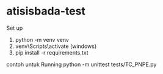 # atisisbada-test

Set up
1. python -m venv venv
2. venv\Scripts\activate (windows)
3. pip install -r requirements.txt


contoh untuk Running
python -m unittest tests/TC_PNPE.py
